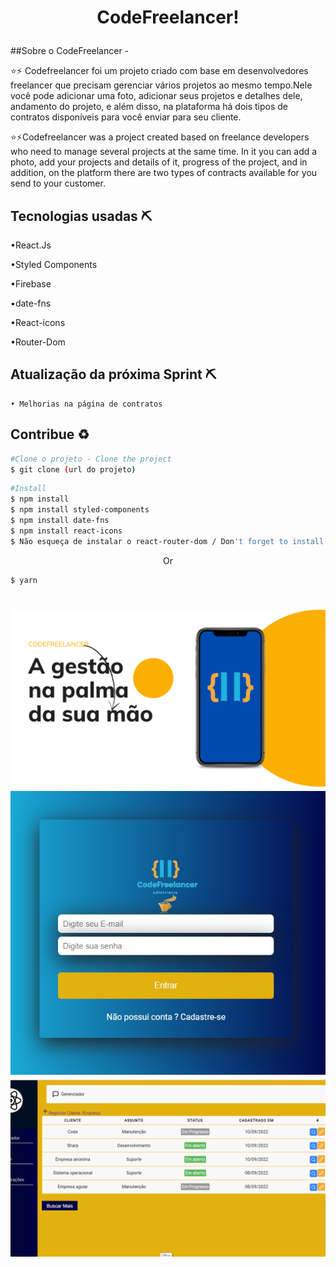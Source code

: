 <h1 align='center'>
    <p>CodeFreelancer!</p>
</h1>


##Sobre o CodeFreelancer - 

⭐⚡ Codefreelancer foi um projeto criado com base em desenvolvedores freelancer que precisam gerenciar vários projetos ao mesmo tempo.Nele você pode adicionar uma foto, adicionar seus projetos e detalhes dele, andamento do projeto, e além disso, na plataforma há dois tipos de contratos disponíveis para você enviar para seu cliente.


⭐⚡Codefreelancer was a project created based on freelance developers who need to manage several projects at the same time. In it you can add a photo, add your projects and details of it, progress of the project, and in addition, on the platform there are two types of contracts available for you send to your customer.
## Tecnologias usadas ⛏ 

•React.Js

•Styled Components

•Firebase

•date-fns

•React-icons

•Router-Dom



## Atualização da próxima Sprint ⛏ 
    • Melhorias na página de contratos

## Contribue ♻
```bash
#Clone o projeto - Clone the project
$ git clone (url do projeto)
```

```bash
#Install
$ npm install
$ npm install styled-components
$ npm install date-fns
$ npm install react-icons
$ Não esqueça de instalar o react-router-dom / Don't forget to install react-router-dom
```
<p align='center'> Or</p>

```bash
$ yarn
```

<h1 align='center'>
    <img src='./src/assets/freelancer.png'/>
     <img src='./src/assets/pageinitial.jpeg'/>
    <img src='./src/assets/cap1.png'/>
</h1>

